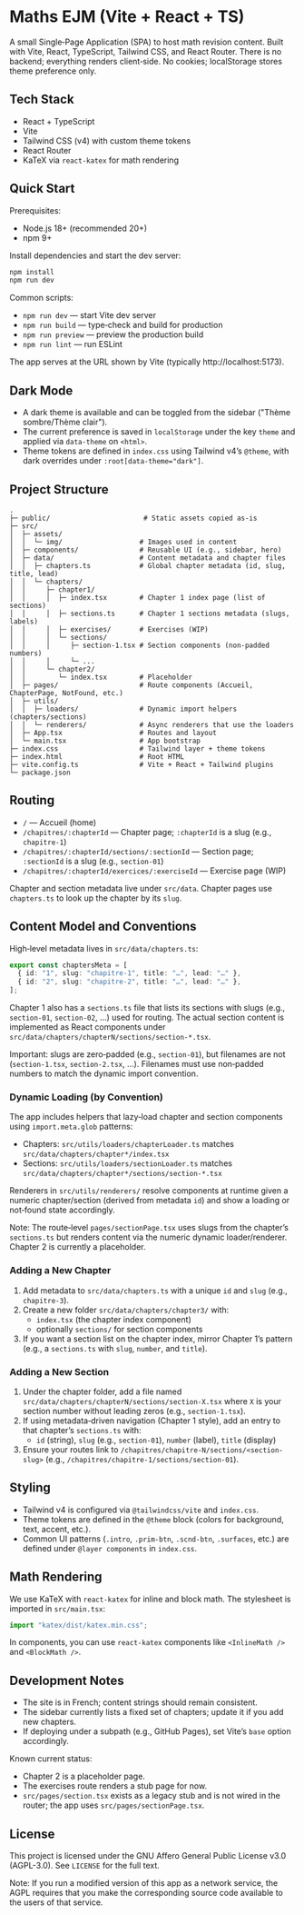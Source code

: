 # Maths EJM (Vite + React + TS)

A small Single‑Page Application (SPA) to host math revision content. Built with Vite, React, TypeScript, Tailwind CSS, and React Router. There is no backend; everything renders client‑side. No cookies; localStorage stores theme preference only.

## Tech Stack

- React + TypeScript
- Vite
- Tailwind CSS (v4) with custom theme tokens
- React Router
- KaTeX via `react-katex` for math rendering

## Quick Start

Prerequisites:

- Node.js 18+ (recommended 20+)
- npm 9+

Install dependencies and start the dev server:

```bash
npm install
npm run dev
```

Common scripts:

- `npm run dev` — start Vite dev server
- `npm run build` — type‑check and build for production
- `npm run preview` — preview the production build
- `npm run lint` — run ESLint

The app serves at the URL shown by Vite (typically http://localhost:5173).

## Dark Mode

- A dark theme is available and can be toggled from the sidebar ("Thème sombre/Thème clair").
- The current preference is saved in `localStorage` under the key `theme` and applied via `data-theme` on `<html>`.
- Theme tokens are defined in `index.css` using Tailwind v4’s `@theme`, with dark overrides under `:root[data-theme="dark"]`.

## Project Structure

```
.
├─ public/                       # Static assets copied as‑is
├─ src/
│  ├─ assets/
│  │  └─ img/                   # Images used in content
│  ├─ components/               # Reusable UI (e.g., sidebar, hero)
│  ├─ data/                     # Content metadata and chapter files
│  │  ├─ chapters.ts            # Global chapter metadata (id, slug, title, lead)
│  │  └─ chapters/
│  │     ├─ chapter1/
│  │     │  ├─ index.tsx        # Chapter 1 index page (list of sections)
│  │     │  ├─ sections.ts      # Chapter 1 sections metadata (slugs, labels)
│  │     │  ├─ exercises/       # Exercises (WIP)
│  │     │  └─ sections/
│  │     │     ├─ section-1.tsx # Section components (non‑padded numbers)
│  │     │     └─ ...
│  │     └─ chapter2/
│  │        └─ index.tsx        # Placeholder
│  ├─ pages/                    # Route components (Accueil, ChapterPage, NotFound, etc.)
│  ├─ utils/
│  │  ├─ loaders/               # Dynamic import helpers (chapters/sections)
│  │  └─ renderers/             # Async renderers that use the loaders
│  ├─ App.tsx                   # Routes and layout
│  └─ main.tsx                  # App bootstrap
├─ index.css                    # Tailwind layer + theme tokens
├─ index.html                   # Root HTML
├─ vite.config.ts               # Vite + React + Tailwind plugins
└─ package.json
```

## Routing

- `/` — Accueil (home)
- `/chapitres/:chapterId` — Chapter page; `:chapterId` is a slug (e.g., `chapitre-1`)
- `/chapitres/:chapterId/sections/:sectionId` — Section page; `:sectionId` is a slug (e.g., `section-01`)
- `/chapitres/:chapterId/exercices/:exerciseId` — Exercise page (WIP)

Chapter and section metadata live under `src/data`. Chapter pages use `chapters.ts` to look up the chapter by its `slug`.

## Content Model and Conventions

High‑level metadata lives in `src/data/chapters.ts`:

```ts
export const chaptersMeta = [
  { id: "1", slug: "chapitre-1", title: "…", lead: "…" },
  { id: "2", slug: "chapitre-2", title: "…", lead: "…" },
];
```

Chapter 1 also has a `sections.ts` file that lists its sections with slugs (e.g., `section-01`, `section-02`, …) used for routing. The actual section content is implemented as React components under `src/data/chapters/chapterN/sections/section-*.tsx`.

Important: slugs are zero‑padded (e.g., `section-01`), but filenames are not (`section-1.tsx`, `section-2.tsx`, …). Filenames must use non‑padded numbers to match the dynamic import convention.

### Dynamic Loading (by Convention)

The app includes helpers that lazy‑load chapter and section components using `import.meta.glob` patterns:

- Chapters: `src/utils/loaders/chapterLoader.ts` matches `src/data/chapters/chapter*/index.tsx`
- Sections: `src/utils/loaders/sectionLoader.ts` matches `src/data/chapters/chapter*/sections/section-*.tsx`

Renderers in `src/utils/renderers/` resolve components at runtime given a numeric chapter/section (derived from metadata `id`) and show a loading or not‑found state accordingly.

Note: The route‑level `pages/sectionPage.tsx` uses slugs from the chapter’s `sections.ts` but renders content via the numeric dynamic loader/renderer. Chapter 2 is currently a placeholder.

### Adding a New Chapter

1. Add metadata to `src/data/chapters.ts` with a unique `id` and `slug` (e.g., `chapitre-3`).
2. Create a new folder `src/data/chapters/chapter3/` with:
   - `index.tsx` (the chapter index component)
   - optionally `sections/` for section components
3. If you want a section list on the chapter index, mirror Chapter 1’s pattern (e.g., a `sections.ts` with `slug`, `number`, and `title`).

### Adding a New Section

1. Under the chapter folder, add a file named `src/data/chapters/chapterN/sections/section-X.tsx` where `X` is your section number without leading zeros (e.g., `section-1.tsx`).
2. If using metadata‑driven navigation (Chapter 1 style), add an entry to that chapter’s `sections.ts` with:
   - `id` (string), `slug` (e.g., `section-01`), `number` (label), `title` (display)
3. Ensure your routes link to `/chapitres/chapitre-N/sections/<section-slug>` (e.g., `/chapitres/chapitre-1/sections/section-01`).

## Styling

- Tailwind v4 is configured via `@tailwindcss/vite` and `index.css`.
- Theme tokens are defined in the `@theme` block (colors for background, text, accent, etc.).
- Common UI patterns (`.intro`, `.prim-btn`, `.scnd-btn`, `.surfaces`, etc.) are defined under `@layer components` in `index.css`.

## Math Rendering

We use KaTeX with `react-katex` for inline and block math. The stylesheet is imported in `src/main.tsx`:

```ts
import "katex/dist/katex.min.css";
```

In components, you can use `react-katex` components like `<InlineMath />` and `<BlockMath />`.

## Development Notes

- The site is in French; content strings should remain consistent.
- The sidebar currently lists a fixed set of chapters; update it if you add new chapters.
- If deploying under a subpath (e.g., GitHub Pages), set Vite’s `base` option accordingly.

Known current status:

- Chapter 2 is a placeholder page.
- The exercises route renders a stub page for now.
- `src/pages/section.tsx` exists as a legacy stub and is not wired in the router; the app uses `src/pages/sectionPage.tsx`.

## License

This project is licensed under the GNU Affero General Public License v3.0 (AGPL-3.0). See `LICENSE` for the full text.

Note: If you run a modified version of this app as a network service, the AGPL requires that you make the corresponding source code available to the users of that service.
